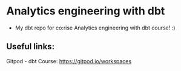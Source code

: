 # Analytics engineering with dbt

- My dbt repo for co:rise Analytics engineering with dbt course! :)

## Useful links:
Gitpod - dbt Course: https://gitpod.io/workspaces